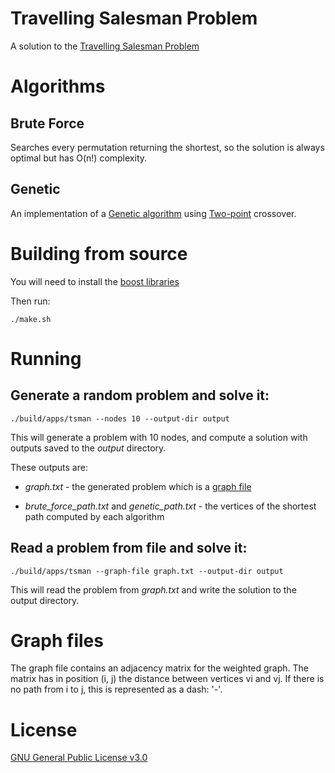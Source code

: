 # Travelling Salesman Problem

A solution to the [Travelling Salesman Problem](<https://en.wikipedia.org/wiki/Travelling_salesman_problem>)  

# Algorithms

## Brute Force

Searches every permutation returning the shortest, so the solution is always optimal but has O(n!) complexity.

## Genetic

An implementation of a [Genetic algorithm](<https://en.wikipedia.org/wiki/Genetic_algorithm>) using [Two-point](<https://en.wikipedia.org/wiki/Crossover_(genetic_algorithm)#Two-point_and_k-point_crossover>) crossover.

# Building from source

You will need to install the [boost libraries](https://www.boost.org/doc/libs/1_78_0/more/getting_started/unix-variants.html#easy-build-and-install)

Then run:

```
./make.sh
```

# Running

## Generate a random problem and solve it:

```
./build/apps/tsman --nodes 10 --output-dir output
```

This will generate a problem with 10 nodes, and compute a solution with outputs saved to the _output_ directory.

These outputs are:

- _graph.txt_ - the generated problem which is a [graph file](#Graph-files)

- _brute_force_path.txt_ and _genetic_path.txt_ - the vertices of the shortest path computed by each algorithm

## Read a problem from file and solve it:

```
./build/apps/tsman --graph-file graph.txt --output-dir output
```

This will read the problem from _graph.txt_ and write the solution to the output directory.


# Graph files

The graph file contains an adjacency matrix for the weighted graph.  The matrix has in position (i, j) the distance between vertices vi and vj.  If there is no path from i to j, this is represented as a dash: '-'.

# License

[GNU General Public License v3.0](https://choosealicense.com/licenses/gpl-3.0/)

